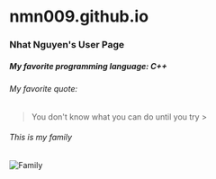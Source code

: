 # nmn009.github.io
### Nhat Nguyen's User Page
##### My favorite programming language: C++
###### My favorite quote:
> You don't know what you can do until you try >
###### This is my family
![Family](https://user-images.githubusercontent.com/56015500/103726583-1f0f9f80-4f8e-11eb-9c14-9222cf9ac979.jpeg)
